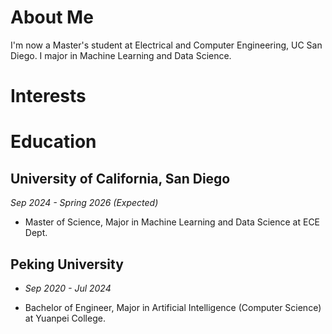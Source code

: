 # About Me

I'm now a Master's student at Electrical and Computer Engineering, UC San Diego. I major in Machine Learning and Data Science.

# Interests



# Education

## University of California, San Diego


*Sep 2024 - Spring 2026 (Expected)* 

- Master of Science, Major in Machine Learning and Data Science at ECE Dept.


## Peking University

- *Sep 2020 - Jul 2024*

- Bachelor of Engineer, Major in Artificial Intelligence (Computer Science) at Yuanpei College.